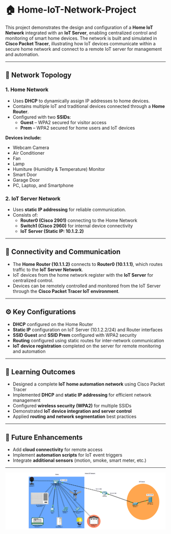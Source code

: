 # 🏠 Home-IoT-Network-Project

This project demonstrates the design and configuration of a **Home IoT Network** integrated with an **IoT Server**, enabling centralized control and monitoring of smart home devices. The network is built and simulated in **Cisco Packet Tracer**, illustrating how IoT devices communicate within a secure home network and connect to a remote IoT server for management and automation.

---

## 🧩 Network Topology

### 1. Home Network
- Uses **DHCP** to dynamically assign IP addresses to home devices.  
- Contains multiple IoT and traditional devices connected through a **Home Router**.  
- Configured with two **SSIDs**:  
  - **Guest** – WPA2 secured for visitor access  
  - **Prem** – WPA2 secured for home users and IoT devices  

**Devices include:**  
- Webcam Camera  
- Air Conditioner  
- Fan  
- Lamp  
- Humiture (Humidity & Temperature) Monitor  
- Smart Door  
- Garage Door  
- PC, Laptop, and Smartphone  

### 2. IoT Server Network
- Uses **static IP addressing** for reliable communication.  
- Consists of:  
  - **Router0 (Cisco 2901)** connecting to the Home Network  
  - **Switch1 (Cisco 2960)** for internal device connectivity  
  - **IoT Server (Static IP: 10.1.2.2)**  

---

## 🔗 Connectivity and Communication

- The **Home Router (10.1.1.2)** connects to **Router0 (10.1.1.1)**, which routes traffic to the **IoT Server Network**.  
- IoT devices from the home network register with the **IoT Server** for centralized control.  
- Devices can be remotely controlled and monitored from the IoT Server through the **Cisco Packet Tracer IoT environment**.  

---

## ⚙️ Key Configurations

- **DHCP** configured on the Home Router  
- **Static IP** configuration on IoT Server (10.1.2.2/24) and Router interfaces  
- **SSID Guest** and **SSID Prem** configured with WPA2 security  
- **Routing** configured using static routes for inter-network communication  
- **IoT device registration** completed on the server for remote monitoring and automation  

---

## 🎯 Learning Outcomes

- Designed a complete **IoT home automation network** using Cisco Packet Tracer  
- Implemented **DHCP** and **static IP addressing** for efficient network management  
- Configured **wireless security (WPA2)** for multiple SSIDs  
- Demonstrated **IoT device integration and server control**  
- Applied **routing and network segmentation** best practices  

---

## 🚀 Future Enhancements

- Add **cloud connectivity** for remote access  
- Implement **automation scripts** for IoT event triggers  
- Integrate **additional sensors** (motion, smoke, smart meter, etc.)  

---

![Network Diagram](Home%20IOT%20Network.png)
